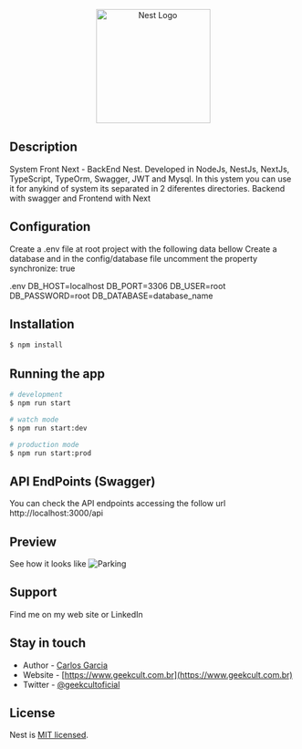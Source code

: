 <p align="center">
  <a href="http://nestjs.com/" target="blank"><img src="https://nestjs.com/img/logo-small.svg" width="200" alt="Nest Logo" /></a>
</p>

[circleci-image]: https://img.shields.io/circleci/build/github/nestjs/nest/master?token=abc123def456
[circleci-url]: https://circleci.com/gh/nestjs/nest

## Description

System Front Next - BackEnd Nest.
Developed in NodeJs, NestJs, NextJs, TypeScript, TypeOrm, Swagger, JWT and Mysql.
In this ystem you can use it for anykind of system its separated in 2 diferentes directories.
Backend with swagger and Frontend with Next 

## Configuration
Create a .env file at root project with the following data bellow
Create a database and in the config/database file uncomment the property synchronize: true

.env
DB_HOST=localhost
DB_PORT=3306
DB_USER=root
DB_PASSWORD=root
DB_DATABASE=database_name

## Installation

```bash
$ npm install
```

## Running the app

```bash
# development
$ npm run start

# watch mode
$ npm run start:dev

# production mode
$ npm run start:prod
```
## API EndPoints (Swagger)

You can check the API endpoints accessing the follow url
http://localhost:3000/api

## Preview
See how it looks like
<img src="https://www.geekcult.com.br/media/user/images/original/screen.png" alt="Parking" style="max-width: 100%;"/>

## Support

Find me on my web site or LinkedIn

## Stay in touch

- Author - [Carlos Garcia](https://www.linkedin.com/in/carloslopesgarcia/)
- Website - [https://www.geekcult.com.br](https://www.geekcult.com.br)
- Twitter - [@geekcultoficial](https://twitter.com/geekcultoficial)

## License

Nest is [MIT licensed](LICENSE).
